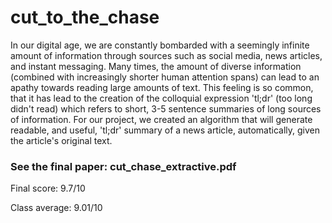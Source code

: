 # cut_to_the_chase

In our digital age, we are constantly bombarded with a seemingly infinite amount of information through sources such as social media, news articles, and instant messaging. Many times, the amount of diverse information (combined with increasingly shorter human attention spans) can lead to an apathy towards reading large amounts of text. This feeling is so common, that it has lead to the creation of the colloquial expression 'tl;dr' (too long didn't read) which refers to short, 3-5 sentence summaries of long sources of information. For our project, we created an algorithm that will generate readable, and useful, 'tl;dr' summary of a news article, automatically, given the article's original text.

### See the final paper: cut_chase_extractive.pdf
Final score: 9.7/10 

Class average: 9.01/10
